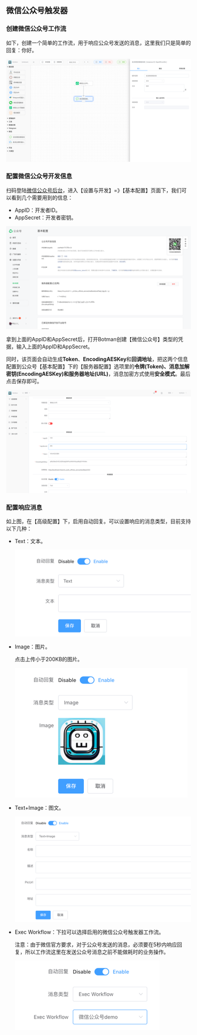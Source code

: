 ## 微信公众号触发器

### 创建微信公众号工作流

如下，创建一个简单的工作流，用于响应公众号发送的消息，这里我们只是简单的回复：你好。

<img src="./img/wechat_official_account_workflow.png" alt="wechat_official_account_workflow" title="创建微信公众号工作流" style="zoom:67%;" />

### 配置微信公众号开发信息

扫码登陆[微信公众号后台](https://mp.weixin.qq.com/cgi-bin/home?t=home/index&lang=zh_CN)，进入【设置与开发】=》【基本配置】页面下，我们可以看到几个需要用到的信息：

- AppID：开发者ID。
- AppSecret：开发者密钥。

<img src="./img/get_wechat_official_account_config.png" alt="get_wechat_official_account_config" title="配置微信公众号开发信息" style="zoom:80%;" />

拿到上面的AppID和AppSecret后，打开Botman创建【微信公众号】类型的凭据，输入上面的AppID和AppSecret。

同时，该页面会自动生成**Token**、**EncodingAESKey**和**回调地址**，把这两个信息配置到公众号【基本配置】下的【服务器配置】选项里的**令牌(Token)、消息加解密钥(EncodingAESKey)**和**服务器地址(URL)**，消息加密方式使用**安全模式**。最后点击保存即可。

<img src="./img/wechat_official_account_credential.png" alt="wechat_official_account_credential" title="微信公众号凭据配置" style="zoom:80%;" />

### 配置响应消息

如上图，在【高级配置】下，启用自动回复。可以设置响应的消息类型，目前支持以下几种：

- Text：文本。

  <img src="./img/wechat_official_account_resp_text.png" alt="wechat_official_account_resp_text" title="配置响应消息" style="zoom:50%;" />

- Image：图片。

  点击上传小于200KB的图片。

  <img src="./img/wechat_official_account_resp_image.png" alt="wechat_official_account_resp_image" title="微信公众号图片消息" style="zoom:50%;" />

- Text+Image：图文。

  <img src="./img/wechat_official_account_resp_text_image.png" alt="wechat_official_account_resp_text_image" title="微信公众号图文消息" style="zoom:50%;" />

- Exec Workflow：下拉可以选择启用的微信公众号触发器工作流。

  注意：由于微信官方要求，对于公众号发送的消息，必须要在5秒内响应回复，所以工作流这里在发送公众号消息之前不能做耗时的业务操作。

  <img src="./img/wechat_official_account_resp_workflow.png" alt="wechat_official_account_resp_workflow" title="微信公众号触发工作流" style="zoom: 50%;" />



